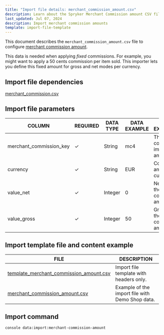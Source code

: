 ```yaml
---
title: "Import file details: merchant_commission_amount.csv"
description: Learn about the Spryker Merchant Commission amount CSV file and how to configure the merchant commission amount within your Spryker Marketplace project.
last_updated: Jul 07, 2024
description: Import merchant commission amounts
template: import-file-template
---
```


This document describes the `merchant_commission_amount.csv` file to configure [merchant commission amount](/docs/pbc/all/merchant-management/{{page.version}}/marketplace/marketplace-merchant-commission-feature-overview.html).

This data is needed when applying *fixed* commissions. For example, you might want to apply a 50 cents commission per item sold. This importer lets you define this fixed amount for gross and net modes per currency.

## Import file dependencies

[merchant_commission.csv](/docs/pbc/all/merchant-management/{{page.version}}/marketplace/import-and-export-data/merchant-commission/import-file-details-merchant-comission.csv.html)

## Import file parameters

| COLUMN                  | REQUIRED | DATA TYPE | DATA EXAMPLE | DATA EXPLANATION                               |
|-------------------------|----------|-----------|--------------|------------------------------------------------|
| merchant_commission_key | ✓        | String    | mc4          | The merchant commission to import the amount for.         |
| currency                | ✓        | String    | EUR          | Commission amount currency.            |
| value_net               | ✓        | Integer       | 0            | Net value of the merchant commission amount.   |
| value_gross             | ✓        | Integer       | 50           | Gross value of the merchant commission amount. |


## Import template file and content example

| FILE       | DESCRIPTION     |
| ---------------------------------- | --------------------------- |
| [template_merchant_commission_amount.csv](https://spryker.s3.eu-central-1.amazonaws.com/docs/pbc/all/merchant-management/marketplace/import-and-export-data/merchant-commission/import-file-details-merchant_commission_amount.csv.md/template_merchant_commission_amount.csv) | Import file template with headers only.         |
| [merchant_commission_amount.csv](https://spryker.s3.eu-central-1.amazonaws.com/docs/pbc/all/merchant-management/marketplace/import-and-export-data/merchant-commission/import-file-details-merchant_commission_amount.csv.md/merchant_commission_amount.csv) | Example of the import file with Demo Shop data. |


## Import command

```bash
console data:import:merchant-commission-amount
```
